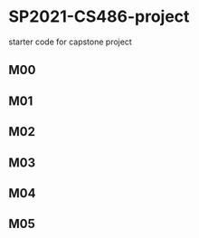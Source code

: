 # SP2021-CS486-project
starter code for capstone project 

## M00

## M01

## M02

## M03

## M04

## M05
